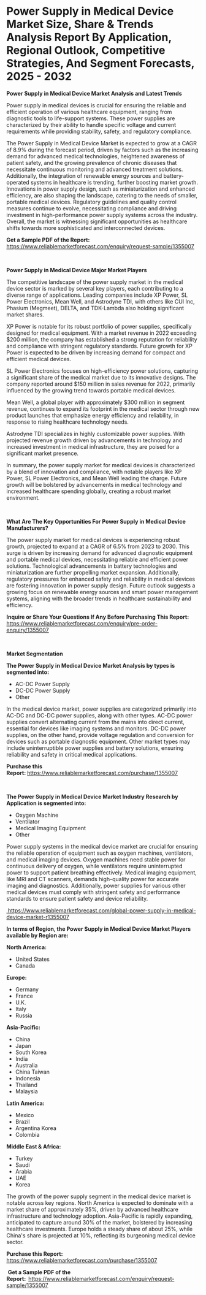 <p><h1>Power Supply in Medical Device Market Size, Share & Trends Analysis Report By Application, Regional Outlook, Competitive Strategies, And Segment Forecasts, 2025 - 2032</h1></p><p><strong>Power Supply in Medical Device Market Analysis and Latest Trends</strong></p>
<p><p>Power supply in medical devices is crucial for ensuring the reliable and efficient operation of various healthcare equipment, ranging from diagnostic tools to life-support systems. These power supplies are characterized by their ability to handle specific voltage and current requirements while providing stability, safety, and regulatory compliance. </p><p>The Power Supply in Medical Device Market is expected to grow at a CAGR of 8.9% during the forecast period, driven by factors such as the increasing demand for advanced medical technologies, heightened awareness of patient safety, and the growing prevalence of chronic diseases that necessitate continuous monitoring and advanced treatment solutions. Additionally, the integration of renewable energy sources and battery-operated systems in healthcare is trending, further boosting market growth. Innovations in power supply design, such as miniaturization and enhanced efficiency, are also shaping the landscape, catering to the needs of smaller, portable medical devices. Regulatory guidelines and quality control measures continue to evolve, necessitating compliance and driving investment in high-performance power supply systems across the industry. Overall, the market is witnessing significant opportunities as healthcare shifts towards more sophisticated and interconnected devices.</p></p>
<p><strong>Get a Sample PDF of the Report:&nbsp;</strong> <a href="https://www.reliablemarketforecast.com/enquiry/request-sample/1355007?utm_campaign=2792&utm_medium=2&utm_source=Github&utm_content=ia&utm_term=16042025&utm_id=power-supply-in-medical-device">https://www.reliablemarketforecast.com/enquiry/request-sample/1355007</a></p>
<p>&nbsp;</p>
<p><strong>Power Supply in Medical Device Major Market Players</strong></p>
<p><p>The competitive landscape of the power supply market in the medical device sector is marked by several key players, each contributing to a diverse range of applications. Leading companies include XP Power, SL Power Electronics, Mean Well, and Astrodyne TDI, with others like CUI Inc, Phasium (Megmeet), DELTA, and TDK-Lambda also holding significant market shares.</p><p>XP Power is notable for its robust portfolio of power supplies, specifically designed for medical equipment. With a market revenue in 2022 exceeding $200 million, the company has established a strong reputation for reliability and compliance with stringent regulatory standards. Future growth for XP Power is expected to be driven by increasing demand for compact and efficient medical devices.</p><p>SL Power Electronics focuses on high-efficiency power solutions, capturing a significant share of the medical market due to its innovative designs. The company reported around $150 million in sales revenue for 2022, primarily influenced by the growing trend towards portable medical devices.</p><p>Mean Well, a global player with approximately $300 million in segment revenue, continues to expand its footprint in the medical sector through new product launches that emphasize energy efficiency and reliability, in response to rising healthcare technology needs.</p><p>Astrodyne TDI specializes in highly customizable power supplies. With projected revenue growth driven by advancements in technology and increased investment in medical infrastructure, they are poised for a significant market presence.</p><p>In summary, the power supply market for medical devices is characterized by a blend of innovation and compliance, with notable players like XP Power, SL Power Electronics, and Mean Well leading the charge. Future growth will be bolstered by advancements in medical technology and increased healthcare spending globally, creating a robust market environment.</p></p>
<p>&nbsp;</p>
<p><strong>What Are The Key Opportunities For Power Supply in Medical Device Manufacturers?</strong></p>
<p><p>The power supply market for medical devices is experiencing robust growth, projected to expand at a CAGR of 6.5% from 2023 to 2030. This surge is driven by increasing demand for advanced diagnostic equipment and portable medical devices, necessitating reliable and efficient power solutions. Technological advancements in battery technologies and miniaturization are further propelling market expansion. Additionally, regulatory pressures for enhanced safety and reliability in medical devices are fostering innovation in power supply design. Future outlook suggests a growing focus on renewable energy sources and smart power management systems, aligning with the broader trends in healthcare sustainability and efficiency.</p></p>
<p><strong>Inquire or Share Your Questions If Any Before Purchasing This Report:</strong> <a href="https://www.reliablemarketforecast.com/enquiry/pre-order-enquiry/1355007?utm_campaign=2792&utm_medium=2&utm_source=Github&utm_content=ia&utm_term=16042025&utm_id=power-supply-in-medical-device">https://www.reliablemarketforecast.com/enquiry/pre-order-enquiry/1355007</a></p>
<p>&nbsp;</p>
<p><strong>Market Segmentation</strong></p>
<p><strong>The Power Supply in Medical Device Market Analysis by types is segmented into:</strong></p>
<p><ul><li>AC-DC Power Supply</li><li>DC-DC Power Supply</li><li>Other</li></ul></p>
<p><p>In the medical device market, power supplies are categorized primarily into AC-DC and DC-DC power supplies, along with other types. AC-DC power supplies convert alternating current from the mains into direct current, essential for devices like imaging systems and monitors. DC-DC power supplies, on the other hand, provide voltage regulation and conversion for devices such as portable diagnostic equipment. Other market types may include uninterruptible power supplies and battery solutions, ensuring reliability and safety in critical medical applications.</p></p>
<p><strong>Purchase this Report:&nbsp;</strong><a href="https://www.reliablemarketforecast.com/purchase/1355007?utm_campaign=2792&utm_medium=2&utm_source=Github&utm_content=ia&utm_term=16042025&utm_id=power-supply-in-medical-device">https://www.reliablemarketforecast.com/purchase/1355007</a></p>
<p>&nbsp;</p>
<p><strong>The Power Supply in Medical Device Market Industry Research by Application is segmented into:</strong></p>
<p><ul><li>Oxygen Machine</li><li>Ventilator</li><li>Medical Imaging Equipment</li><li>Other</li></ul></p>
<p><p>Power supply systems in the medical device market are crucial for ensuring the reliable operation of equipment such as oxygen machines, ventilators, and medical imaging devices. Oxygen machines need stable power for continuous delivery of oxygen, while ventilators require uninterrupted power to support patient breathing effectively. Medical imaging equipment, like MRI and CT scanners, demands high-quality power for accurate imaging and diagnostics. Additionally, power supplies for various other medical devices must comply with stringent safety and performance standards to ensure patient safety and device reliability.</p></p>
<p><a href="https://www.reliablemarketforecast.com/global-power-supply-in-medical-device-market-r1355007?utm_campaign=2792&utm_medium=2&utm_source=Github&utm_content=ia&utm_term=16042025&utm_id=power-supply-in-medical-device">&nbsp;https://www.reliablemarketforecast.com/global-power-supply-in-medical-device-market-r1355007</a></p>
<p><strong>In terms of Region, the Power Supply in Medical Device Market Players available by Region are:</strong></p>
<p>
    <p> <strong> North America: </strong>
        <ul>
            <li>United States</li>
            <li>Canada</li>
        </ul>
        </p> 
    <p> <strong> Europe: </strong>
        <ul>
            <li>Germany</li>
            <li>France</li>
            <li>U.K.</li>
            <li>Italy</li>
            <li>Russia</li>
        </ul>
        </p> 
    <p> <strong> Asia-Pacific: </strong>
        <ul>
            <li>China</li>
            <li>Japan</li>
            <li>South Korea</li>
            <li>India</li>
            <li>Australia</li>
            <li>China Taiwan</li>
            <li>Indonesia</li>
            <li>Thailand</li>
            <li>Malaysia</li>
        </ul>
        </p> 
    <p> <strong> Latin America: </strong>
        <ul>
            <li>Mexico</li>
            <li>Brazil</li>
            <li>Argentina Korea</li>
            <li>Colombia</li>
        </ul>
        </p> 
    <p> <strong> Middle East & Africa: </strong>
        <ul>
            <li>Turkey</li>
            <li>Saudi</li>
            <li>Arabia</li>
            <li>UAE</li>
            <li>Korea</li>
        </ul>
    </p>
    </p>
<p><p>The growth of the power supply segment in the medical device market is notable across key regions. North America is expected to dominate with a market share of approximately 35%, driven by advanced healthcare infrastructure and technology adoption. Asia-Pacific is rapidly expanding, anticipated to capture around 30% of the market, bolstered by increasing healthcare investments. Europe holds a steady share of about 25%, while China's share is projected at 10%, reflecting its burgeoning medical device sector.</p></p>
<p><strong>Purchase this Report: </strong><a href="https://www.reliablemarketforecast.com/purchase/1355007?utm_campaign=2792&utm_medium=2&utm_source=Github&utm_content=ia&utm_term=16042025&utm_id=power-supply-in-medical-device">https://www.reliablemarketforecast.com/purchase/1355007</a></p>
<p>&nbsp;<strong>Get a Sample PDF of the Report:&nbsp;&nbsp;</strong><a href="https://www.reliablemarketforecast.com/enquiry/request-sample/1355007?utm_campaign=2792&utm_medium=2&utm_source=Github&utm_content=ia&utm_term=16042025&utm_id=power-supply-in-medical-device">https://www.reliablemarketforecast.com/enquiry/request-sample/1355007</a></p>
<p><strong></strong></p>
<p><p></p><p></p><p></p></p>
